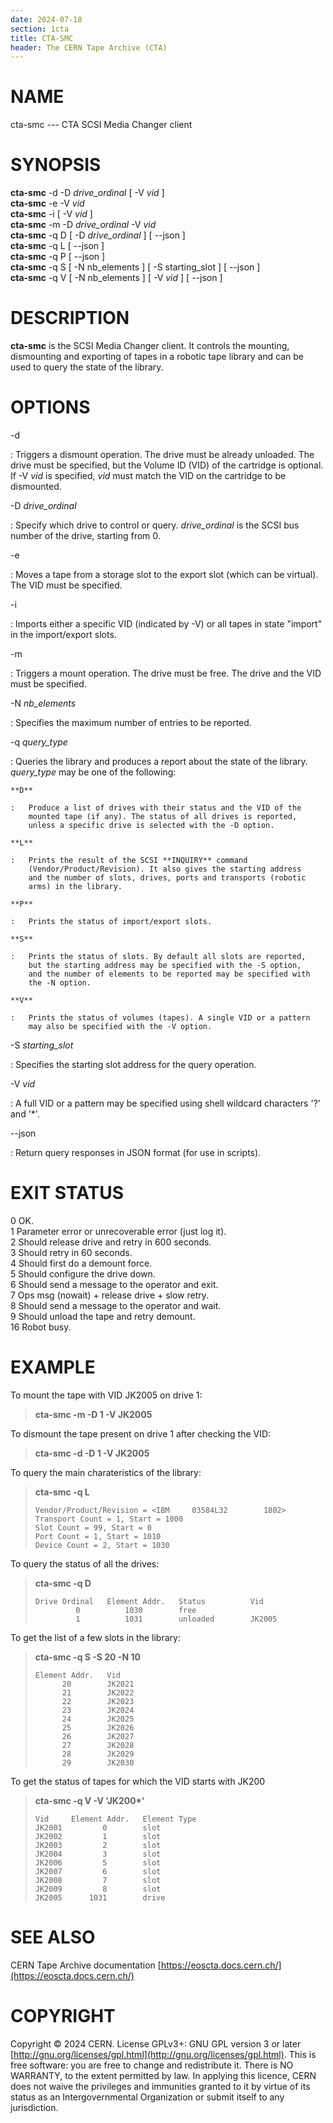 ```yaml
---
date: 2024-07-18
section: 1cta
title: CTA-SMC
header: The CERN Tape Archive (CTA)
---
```

<!---
@project      The CERN Tape Archive (CTA)
@copyright    Copyright © 2020-2024 CERN
@license      This program is free software, distributed under the terms of the GNU General Public
              Licence version 3 (GPL Version 3), copied verbatim in the file "COPYING". You can
              redistribute it and/or modify it under the terms of the GPL Version 3, or (at your
              option) any later version.

              This program is distributed in the hope that it will be useful, but WITHOUT ANY
              WARRANTY; without even the implied warranty of MERCHANTABILITY or FITNESS FOR A
              PARTICULAR PURPOSE. See the GNU General Public License for more details.

              In applying this licence, CERN does not waive the privileges and immunities
              granted to it by virtue of its status as an Intergovernmental Organization or
              submit itself to any jurisdiction.
--->

# NAME

cta-smc --- CTA SCSI Media Changer client

# SYNOPSIS

**cta-smc** -d -D *drive_ordinal* \[ -V *vid* ]\
**cta-smc** -e -V *vid*\
**cta-smc** -i \[ -V *vid* ]\
**cta-smc** -m -D *drive_ordinal* -V *vid*\
**cta-smc** -q D \[ -D *drive_ordinal* ] \[ \--json ]\
**cta-smc** -q L \[ \--json ]\
**cta-smc** -q P \[ \--json ]\
**cta-smc** -q S \[ -N nb_elements ] \[ -S starting_slot ] \[ \--json ]\
**cta-smc** -q V \[ -N nb_elements ] \[ -V *vid* ] \[ \--json ]

# DESCRIPTION

**cta-smc** is the SCSI Media Changer client. It controls the mounting,
dismounting and exporting of tapes in a robotic tape library and can be
used to query the state of the library.

# OPTIONS

-d

:   Triggers a dismount operation. The drive must be already unloaded.
    The drive must be specified, but the Volume ID (VID) of the
    cartridge is optional. If -V *vid* is specified, *vid* must match
    the VID on the cartridge to be dismounted.

-D *drive_ordinal*

:   Specify which drive to control or query. *drive_ordinal* is the SCSI
    bus number of the drive, starting from 0.

-e

:   Moves a tape from a storage slot to the export slot (which can be
    virtual). The VID must be specified.

-i

:   Imports either a specific VID (indicated by -V) or all tapes in
    state \"import\" in the import/export slots.

-m

:   Triggers a mount operation. The drive must be free. The drive and
    the VID must be specified.

-N *nb_elements*

:   Specifies the maximum number of entries to be reported.

-q *query_type*

:   Queries the library and produces a report about the state of the
    library. *query_type* may be one of the following:

    **D**

    :   Produce a list of drives with their status and the VID of the
        mounted tape (if any). The status of all drives is reported,
        unless a specific drive is selected with the -D option.

    **L**

    :   Prints the result of the SCSI **INQUIRY** command
        (Vendor/Product/Revision). It also gives the starting address
        and the number of slots, drives, ports and transports (robotic
        arms) in the library.

    **P**

    :   Prints the status of import/export slots.

    **S**

    :   Prints the status of slots. By default all slots are reported,
        but the starting address may be specified with the -S option,
        and the number of elements to be reported may be specified with
        the -N option.

    **V**

    :   Prints the status of volumes (tapes). A single VID or a pattern
        may also be specified with the -V option.

-S *starting_slot*

:   Specifies the starting slot address for the query operation.

-V *vid*

:   A full VID or a pattern may be specified using shell wildcard
    characters \'?\' and \'\*\'.

\--json

:   Return query responses in JSON format (for use in scripts).

# EXIT STATUS

0 OK.\
1 Parameter error or unrecoverable error (just log it).\
2 Should release drive and retry in 600 seconds.\
3 Should retry in 60 seconds.\
4 Should first do a demount force.\
5 Should configure the drive down.\
6 Should send a message to the operator and exit.\
7 Ops msg (nowait) + release drive + slow retry.\
8 Should send a message to the operator and wait.\
9 Should unload the tape and retry demount.\
16 Robot busy.

# EXAMPLE

To mount the tape with VID JK2005 on drive 1:

> **cta-smc -m -D 1 -V JK2005**

To dismount the tape present on drive 1 after checking the VID:

> **cta-smc -d -D 1 -V JK2005**

To query the main charateristics of the library:

> **cta-smc -q L**
>
>     Vendor/Product/Revision = <IBM     03584L32        1802>
>     Transport Count = 1, Start = 1000
>     Slot Count = 99, Start = 0
>     Port Count = 1, Start = 1010
>     Device Count = 2, Start = 1030

To query the status of all the drives:

> **cta-smc -q D**
>
>     Drive Ordinal   Element Addr.   Status          Vid
>              0          1030        free
>              1          1031        unloaded        JK2005

To get the list of a few slots in the library:

> **cta-smc -q S -S 20 -N 10**
>
>     Element Addr.   Vid
>           20        JK2021
>           21        JK2022
>           22        JK2023
>           23        JK2024
>           24        JK2025
>           25        JK2026
>           26        JK2027
>           27        JK2028
>           28        JK2029
>           29        JK2030

To get the status of tapes for which the VID starts with JK200

> **cta-smc -q V -V \'JK200\*\'**
>
>     Vid     Element Addr.   Element Type
>     JK2001         0        slot
>     JK2002         1        slot
>     JK2003         2        slot
>     JK2004         3        slot
>     JK2006         5        slot
>     JK2007         6        slot
>     JK2008         7        slot
>     JK2009         8        slot
>     JK2005      1031        drive

# SEE ALSO

CERN Tape Archive documentation [https://eoscta.docs.cern.ch/](https://eoscta.docs.cern.ch/)

# COPYRIGHT

Copyright © 2024 CERN. License GPLv3+: GNU GPL version 3 or later [http://gnu.org/licenses/gpl.html](http://gnu.org/licenses/gpl.html).
This is free software: you are free to change and redistribute it. There is NO WARRANTY, to the extent permitted by law.
In applying this licence, CERN does not waive the privileges and immunities granted to it by virtue of its status as an
Intergovernmental Organization or submit itself to any jurisdiction.
